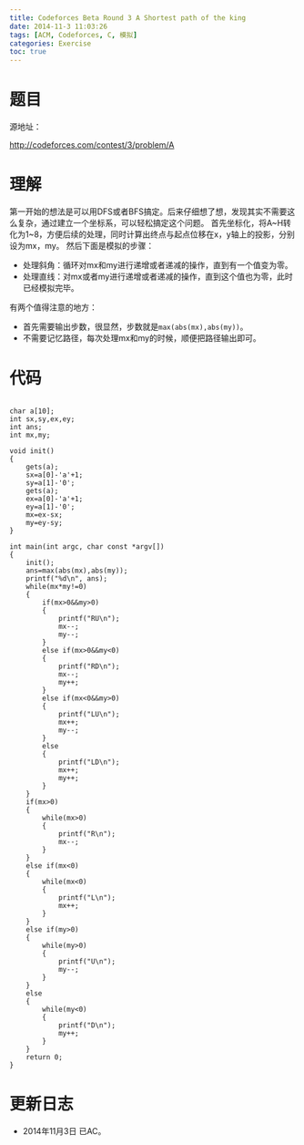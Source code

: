 ```yaml
---
title: Codeforces Beta Round 3 A Shortest path of the king
date: 2014-11-3 11:03:26
tags: [ACM, Codeforces, C, 模拟]
categories: Exercise
toc: true
---
```

# 题目
源地址：

http://codeforces.com/contest/3/problem/A

# 理解
第一开始的想法是可以用DFS或者BFS搞定。后来仔细想了想，发现其实不需要这么复杂，通过建立一个坐标系，可以轻松搞定这个问题。
首先坐标化，将A~H转化为1~8，方便后续的处理，同时计算出终点与起点位移在x，y轴上的投影，分别设为mx，my。
然后下面是模拟的步骤：
- 处理斜角：循环对mx和my进行递增或者递减的操作，直到有一个值变为零。
- 处理直线：对mx或者my进行递增或者递减的操作，直到这个值也为零，此时已经模拟完毕。

有两个值得注意的地方：
- 首先需要输出步数，很显然，步数就是`max(abs(mx),abs(my))`。
- 不需要记忆路径，每次处理mx和my的时候，顺便把路径输出即可。

<!-- more -->

# 代码

```

char a[10];
int sx,sy,ex,ey;
int ans;
int mx,my;

void init()
{
    gets(a);
    sx=a[0]-'a'+1;
    sy=a[1]-'0';
    gets(a);
    ex=a[0]-'a'+1;
    ey=a[1]-'0';
    mx=ex-sx;
    my=ey-sy;
}

int main(int argc, char const *argv[])
{
    init();
    ans=max(abs(mx),abs(my));
    printf("%d\n", ans);
    while(mx*my!=0)
    {
        if(mx>0&&my>0)
        {
            printf("RU\n");
            mx--;
            my--;
        }
        else if(mx>0&&my<0)
        {
            printf("RD\n");
            mx--;
            my++;
        }
        else if(mx<0&&my>0)
        {
            printf("LU\n");
            mx++;
            my--;
        }
        else
        {
            printf("LD\n");
            mx++;
            my++;
        }
    }
    if(mx>0)
    {
        while(mx>0)
        {
            printf("R\n");
            mx--;
        }
    }
    else if(mx<0)
    {
        while(mx<0)
        {
            printf("L\n");
            mx++;
        }
    }
    else if(my>0)
    {
        while(my>0)
        {
            printf("U\n");
            my--;
        }
    }
    else
    {
        while(my<0)
        {
            printf("D\n");
            my++;
        }
    }
	return 0;
}

```

# 更新日志
- 2014年11月3日 已AC。